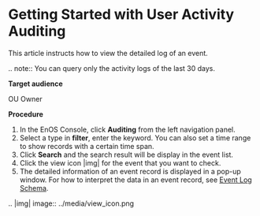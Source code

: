 # Getting Started with User Activity Auditing

This article instructs how to view the detailed log of an event.

.. note:: You can query only the activity logs of the last 30 days.


**Target audience**

OU Owner

**Procedure**

1. In the EnOS Console, click **Auditing** from the left navigation panel.
2. Select a type in **filter**, enter the keyword. You can also set a time range to show records with a certain time span.
3. Click **Search** and the search result will be display in the event list.
4. Click the view icon |img| for the event that you want to check.
5. The detailed information of an event record is displayed in a pop-up window. For how to interpret the data in an event record, see [Event Log Schema](log_details).

.. |img| image:: ../media/view_icon.png

<!--end-->
